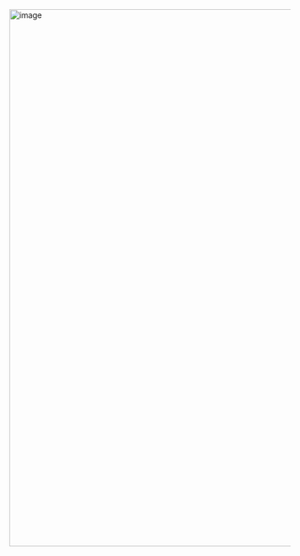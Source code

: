 <img width="960" alt="image" src="https://github.com/code-guy-ashish/TODO_List_React/assets/60579703/f1845b09-b900-4c99-9620-30de54c9bc0b">
